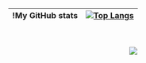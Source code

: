 |!My GitHub stats|[![Top Langs](https://github-readme-stats.vercel.app/api/top-langs/?username=abdessam23&layout=compact&theme=radical)](https://github.com/anuraghazra/github-readme-stats)
|--------------|----------------|

</br>
<div align="center" bgcolor='red'>
</div>
</br>

<div align="center">
<img src="https://komarev.com/ghpvc/?username=abdessam23">
</div>
